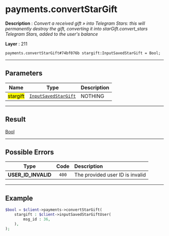 # payments.convertStarGift

**Description** : *Convert a received gift &raquo; into Telegram Stars: this will permanently destroy the gift, converting it into starGift\.convert\_stars Telegram Stars, added to the user&#039;s balance*

**Layer** : 211

```tl
payments.convertStarGift#74bf076b stargift:InputSavedStarGift = Bool;
```

---

## Parameters

| Name | Type | Description |
| :---: | :---: | :--- |
| <mark>stargift</mark> | [`InputSavedStarGift`](type/InputSavedStarGift) | NOTHING |

---

## Result

[Bool](type/Bool)

---

## Possible Errors

| Type | Code | Description |
| :---: | :---: | :--- |
| **USER_ID_INVALID** | `400` | The provided user ID is invalid |

---

## Example

```php
$bool = $client->payments->convertStarGift(
	stargift : $client->inputSavedStarGiftUser(
		msg_id : 36,
	),
);
```